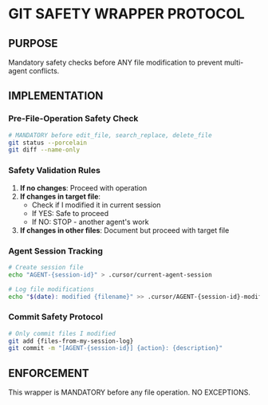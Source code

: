 <!-- FILE_MAP_BEGIN 
<!--
{"file_metadata":{"title":"GIT SAFETY WRAPPER PROTOCOL","description":"Documentation detailing mandatory safety checks and protocols for file modifications to prevent multi-agent conflicts using git.","last_updated":"2025-07-31","type":"documentation"},"ai_instructions":"Analyze the document by identifying its purpose as a safety protocol for git file operations, then map the structure into logical sections based on headings and content themes. Capture code blocks and key procedural rules as important elements. Ensure all line numbers are accurate and sections do not overlap. Provide clear, descriptive section names and descriptions to facilitate navigation and comprehension.","sections":[{"name":"Title and Purpose","description":"Introduces the Git Safety Wrapper Protocol and explains its mandatory purpose to prevent multi-agent conflicts before file modifications.","line_start":7,"line_end":11},{"name":"Implementation Overview","description":"Details the implementation of the safety wrapper including pre-file-operation checks, validation rules, and session tracking.","line_start":12,"line_end":32},{"name":"Pre-File-Operation Safety Check","description":"Contains bash commands to check git status and differences before file operations to ensure safety.","line_start":13,"line_end":17},{"name":"Safety Validation Rules","description":"Lists the rules to validate safety based on file changes and session modifications to prevent conflicts.","line_start":18,"line_end":26},{"name":"Agent Session Tracking","description":"Describes how to create a session file and log file modifications for tracking agent activity.","line_start":27,"line_end":32},{"name":"Commit Safety Protocol","description":"Explains the process to commit only files modified by the current agent session using git commands.","line_start":33,"line_end":38},{"name":"Enforcement Statement","description":"Declares the mandatory nature of the wrapper before any file operation with no exceptions allowed.","line_start":39,"line_end":41}],"key_elements":[{"name":"Pre-File-Operation Safety Check Code Block","description":"Bash commands to check git status and list changed files before performing file operations.","line":14},{"name":"Safety Validation Rules List","description":"Enumerated rules that define when it is safe to proceed with file operations based on git changes and session ownership.","line":18},{"name":"Agent Session Tracking Code Block","description":"Bash commands to create a session file and log modifications for tracking agent activity.","line":28},{"name":"Commit Safety Protocol Code Block","description":"Bash commands to add and commit only files modified by the current agent session to ensure safe commits.","line":34},{"name":"Enforcement Declaration","description":"A clear statement emphasizing the mandatory enforcement of the safety wrapper protocol.","line":40}]}
-->
<!-- FILE_MAP_END -->

# GIT SAFETY WRAPPER PROTOCOL

## PURPOSE
Mandatory safety checks before ANY file modification to prevent multi-agent conflicts.

## IMPLEMENTATION

### Pre-File-Operation Safety Check
```bash
# MANDATORY before edit_file, search_replace, delete_file
git status --porcelain
git diff --name-only
```

### Safety Validation Rules
1. **If no changes**: Proceed with operation
2. **If changes in target file**:
   - Check if I modified it in current session
   - If YES: Safe to proceed
   - If NO: STOP - another agent's work
3. **If changes in other files**: Document but proceed with target file

### Agent Session Tracking
```bash
# Create session file
echo "AGENT-{session-id}" > .cursor/current-agent-session

# Log file modifications
echo "$(date): modified {filename}" >> .cursor/AGENT-{session-id}-modifications.log
```

### Commit Safety Protocol
```bash
# Only commit files I modified
git add {files-from-my-session-log}
git commit -m "[AGENT-{session-id}] {action}: {description}"
```

## ENFORCEMENT
This wrapper is MANDATORY before any file operation. NO EXCEPTIONS.
